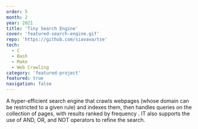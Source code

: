 ```yaml
---
order: 5
month: 2
year: 2021
title: 'Tiny Search Engine'
cover: 'featured-search-engine.gif'
repo: 'https://github.com/siavava/tse'
tech:
  - C
  - Bash
  - Make
  - Web Crawling
category: 'featured-project'
featured: true
navigation: false
---
```


A hyper-efficient <highlight> search engine </highlight>
that </highlight> crawls webpages </highlight> (whose domain can be restricted
to a given rule) and <highlight> indexes them</highlight>,
then <highlight> handles queries </highlight> on the collection of pages,
with results </highlight> ranked by frequency </highlight>.
IT also supports the use of <highlight> AND</highlight>, <highlight> OR</highlight>,
and <highlight> NOT </highlight> operators to refine the search.
